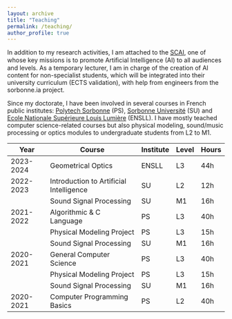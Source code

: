 ```yaml
---
layout: archive
title: "Teaching"
permalink: /teaching/
author_profile: true
---
```


In addition to my research activities, I am attached to the [SCAI](https://scai.sorbonne-universite.fr/), one of whose key missions is to promote Artiﬁcial Intelligence (AI) to all audiences and levels. As a temporary lecturer, I am in charge of the creation of AI content for non-specialist students, which will be integrated into their university curriculum (ECTS validation), with help from engineers from the sorbonne.ia project.

Since my doctorate, I have been involved in several courses in French public institutes: [Polytech Sorbonne](https://www.polytech.sorbonne-universite.fr/) (PS), [Sorbonne Université](https://www.sorbonne-universite.fr/) (SU) and [Ecole Nationale Supérieure Louis Lumière](https://www.ens-louis-lumiere.fr/formations/formation-initiale/master-photographie/) (ENSLL). I have mostly teached computer science-related courses but also physical modeling, sound/music processing or optics modules to undergraduate students from L2 to M1.

| Year | Course | Institute | Level | Hours |
| --- | --- | --- | --- | --- |
| 2023-2024 | Geometrical Optics | ENSLL | L3 | 44h |
| 2022-2023 | Introduction to Artificial Intelligence | SU | L2 | 12h |
|  | Sound Signal Processing | SU | M1 | 16h |
| 2021-2022 | Algorithmic & C Language | PS | L3 | 40h |
|  | Physical Modeling Project | PS | L3 | 15h |
|  | Sound Signal Processing | SU | M1 | 16h |
| 2020-2021 | General Computer Science | PS | L3 | 40h |
|  | Physical Modeling Project | PS | L3 | 15h |
|  | Sound Signal Processing | SU | M1 | 16h |
| 2020-2021 | Computer Programming Basics | PS | L2 | 40h |
